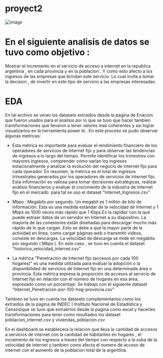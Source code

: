 # proyect2

![image](https://github.com/38215290/proyect2/assets/127343400/e0e3244e-83b1-4e3f-bb06-55c3523eb199)
# En el siguiente analisis de datos se tuvo como objetivo :

Mostrar el incremento en el servicio de acceso a internet en la republica argentina ,  en cada provincia y en la poblacion . Y como esto afecto a los ingresos de las empresas que brindan este servicio. Lo cual invita a tomar la decision , de invertir en este tipo de servicio a las empresas interesadas.

# EDA

En tal archivo se veran los datasets extraidos desde la pagina de Enacom  que fueron usados para el analisis por lo que se tuvo que hacer tambien transformaciones que llevaron a tener valores mas coherentes y asi lograr visualizarlos en la herramienta power bi .
En este proceso se pudo observar algunas metricas:

- Esta métrica es importante para evaluar el rendimiento financiero de los operadores de servicios de Internet fijo y para observar las tendencias de ingresos a lo largo del tiempo. Permite identificar los trimestres con mayores ingresos, comprender cómo varían los ingresos estacionalmente y analizar la evolución del negocio de Internet fijo para cada operador.
En resumen, la métrica es el total de ingresos trimestrales generados por los operadores de servicios de Internet fijo. Esta información es valiosa para tomar decisiones estratégicas, realizar análisis financieros y evaluar el crecimiento de la industria de Internet fijo en el mercado. para tal se uso el dataset "Internet_Ingresos.csv"

- Mbps :
Megabits por segundo. Un megabit es 1 millón de bits de información. Esta es una medida estándar de la velocidad de Internet y 1 Mbps es 1000 veces más rápido que 1 Kbps.Es la rapidez con la que puede extraer datos de un servidor en Internet a su dispositivo. La mayoría de las conexiones están diseñadas para descargar mucho más rápido de lo que cargan. Esto se debe a que la mayor parte de la actividad en línea, como cargar páginas web o transmitir videos, consiste en descargas. La velocidad de descarga se mide en megabits por segundo ( Mbps ). En este caso , se tuvo en cuenta el dataset "historico_velocidad_internet.csv"

- La métrica "Penetración de Internet fijo (accesos por cada 100 hogares)" es una medida utilizada para evaluar la adopción o la disponibilidad de servicios de Internet fijo en una determinada área o provincia. Esta métrica expresa la proporción de accesos al servicio de Internet fijo en relación con el número de hogares en esa área, expresado como un porcentaje. Se trabajo con el siguiente dataset "Internet_Penetracion-por-100-hog-provincia.csv"

  
 Tambien se tuvo en cuenta los datasets complementarios como los extraidos de la pagina de INDEC ( Instituto Nacional de Estadística y Censos)que se tuvo que extraerlos desde la pagina como excel y hacerles transformaciones para tener como resultados los dataset poblacion_internet.csv y viviendas_poblacion.csv 

En el dashboard se establecera la relacion que lleva la cantidad de accesos a servicios de internet con la cantidad de habitantes en hogares , el incremento de los ingresos a traves del tiempo con respecto a la suba de la velocidad de internet y tambien como afecta el numero de acceso de internet con el aumento de la poblacion total de la argentina.  




